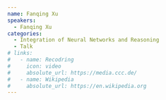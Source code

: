 ```yaml
---
name: Fanqing Xu
speakers:
  - Fanqing Xu
categories:
  - Integration of Neural Networks and Reasoning
  - Talk
# links:
#   - name: Recodring
#     icon: video
#     absolute_url: https://media.ccc.de/
#   - name: Wikipedia
#     absolute_url: https://en.wikipedia.org
---
```

